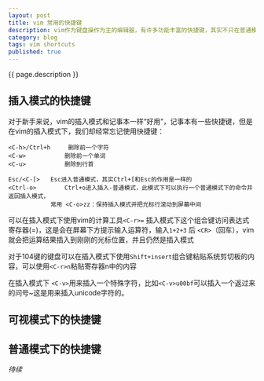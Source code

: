 ```yaml
---
layout: post
title: vim 常用的快捷键
description: vim作为键盘操作为主的编辑器，有许多功能丰富的快捷键，其实不只在普通模式下有快捷键，其实在插入模式下也有一些有用的快捷键...
category: blog
tags: vim shortcuts
published: true
---
```


{{ page.description }} 

## 插入模式的快捷键 ##
对于新手来说，vim的插入模式和记事本一样“好用”，记事本有一些快捷键，但是在vim的插入模式下，我们却经常忘记使用快捷键：

```
<C-h>/Ctrl+h	 删除前一个字符
<C-w>			删除前一个单词
<C-u>			删除到行首

Esc/<C-[>	Esc进入普通模式，其实Ctrl+[和Esc的作用是一样的
<Ctrl-o>		Ctrl+o进入插入-普通模式，此模式下可以执行一个普通模式下的命令并返回插入模式，
			常用 <C-o>zz：保持插入模式并把光标行滚动到屏幕中间
```
可以在插入模式下使用vim的计算工具```<C-r>=``` 插入模式下这个组合键访问表达式寄存器(=)，这是会在屏幕下方提示输入运算符，输入```1+2+3``` 后 ```<CR>```（回车），vim就会把运算结果插入到刚刚的光标位置，并且仍然是插入模式

对于104键的键盘可以在插入模式下使用```Shift+insert```组合键粘贴系统剪切板的内容，可以使用```<C-r>n```粘贴寄存器n中的内容

在插入模式下 ```<C-v>```用来插入一个特殊字符，比如```<C-v>u00bf```可以插入一个返过来的问号~这是用来插入unicode字符的。

## 可视模式下的快捷键 ##

## 普通模式下的快捷键 ##
*待续*